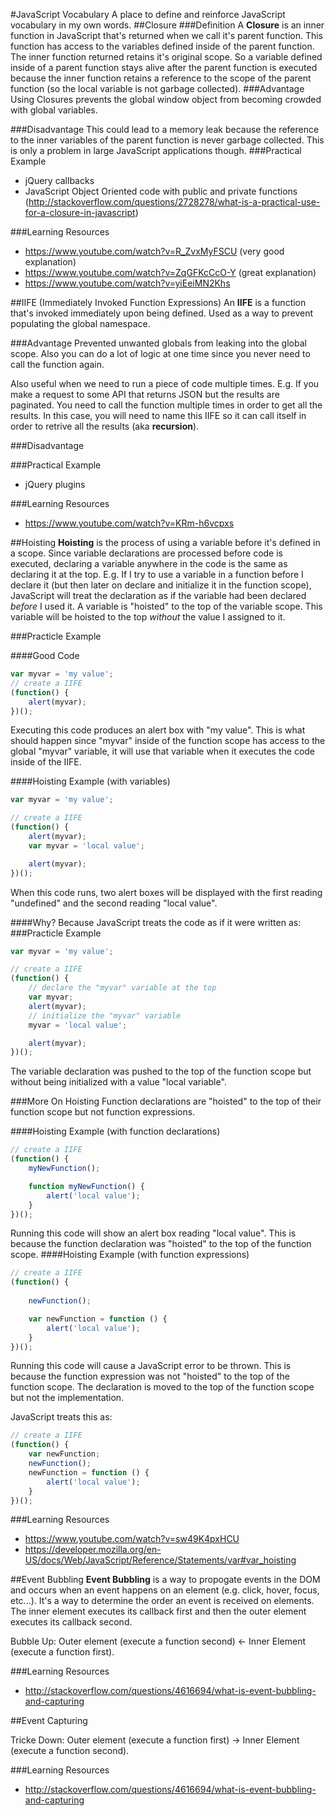 #JavaScript Vocabulary
A place to define and reinforce JavaScript vocabulary in my own words.
##Closure
###Definition
A **Closure** is an inner function in JavaScript that's returned when we call it's parent function. This function has access to the variables defined inside of the parent function. The inner function returned retains it's original scope. So a variable defined inside of a parent function stays alive after the parent function is executed because the inner function retains a reference to the scope of the parent function (so the local variable is not garbage collected).
###Advantage
Using Closures prevents the global window object from becoming crowded with global variables.

###Disadvantage
This could lead to a memory leak because the reference to the inner variables of the parent function is never garbage collected. This is only a problem in large JavaScript applications though.
###Practical Example
* jQuery callbacks
* JavaScript Object Oriented code with public and private functions (http://stackoverflow.com/questions/2728278/what-is-a-practical-use-for-a-closure-in-javascript)

###Learning Resources
* https://www.youtube.com/watch?v=R_ZvxMyFSCU (very good explanation)
* https://www.youtube.com/watch?v=ZqGFKcCcO-Y (great explanation)
* https://www.youtube.com/watch?v=yiEeiMN2Khs

##IIFE (Immediately Invoked Function Expressions)
An **IIFE** is a function that's invoked immediately upon being defined. Used as a way to prevent populating the global namespace.

###Advantage
Prevented unwanted globals from leaking into the global scope. Also you can do a lot of logic at one time since you never need to call the function again.

Also useful when we need to run a piece of code multiple times. E.g. If you make a request to some API that returns JSON but the results are paginated. You need to call the function multiple times in order to get all the results. In this case, you will need to name this IIFE so it can call itself in order to retrive all the results (aka **recursion**).

###Disadvantage

###Practical Example
* jQuery plugins

###Learning Resources
* https://www.youtube.com/watch?v=KRm-h6vcpxs

##Hoisting
**Hoisting** is the process of using a variable before it's defined in a scope. Since variable declarations are processed before code is executed, declaring a variable anywhere in the code is the same as declaring it at the top. E.g. If I try to use a variable in a function before I declare it (but then later on declare and initialize it in the function scope), JavaScript will treat the declaration as if the variable had been declared *before* I used it. A variable is "hoisted" to the top of the variable scope. This variable will be hoisted to the top *without* the value I assigned to it.

###Practicle Example

####Good Code
```js
var myvar = 'my value';
// create a IIFE
(function() {
	alert(myvar);
})();
```
Executing this code produces an alert box with "my value". This is what should happen since "myvar" inside of the function scope has access to the global "myvar" variable, it will use that variable when it executes the code inside of the IIFE.

####Hoisting Example (with variables)
```js
var myvar = 'my value';

// create a IIFE
(function() {
	alert(myvar);
	var myvar = 'local value';

	alert(myvar);
})();
```
When this code runs, two alert boxes will be displayed with the first reading "undefined" and the second reading "local value".

####Why?
Because JavaScript treats the code as if it were written as:
###Practicle Example
```js
var myvar = 'my value';

// create a IIFE
(function() {
	// declare the "myvar" variable at the top
	var myvar;
	alert(myvar);
	// initialize the "myvar" variable
	myvar = 'local value';

	alert(myvar);
})();
```
The variable declaration was pushed to the top of the function scope but without being initialized with a value "local variable".

###More On Hoisting
Function declarations are "hoisted" to the top of their function scope but not function expressions.

####Hoisting Example (with function declarations)
```js
// create a IIFE
(function() {
	myNewFunction();

	function myNewFunction() {
		alert('local value');
	}
})();
```
Running this code will show an alert box reading "local value". This is because the function declaration was "hoisted" to the top of the function scope.
####Hoisting Example (with function expressions)
```js
// create a IIFE
(function() {
	
	newFunction();

	var newFunction = function () {
		alert('local value');
	}
})();
```
Running this code will cause a JavaScript error to be thrown. This is because the function expression was not "hoisted" to the top of the function scope. The declaration is moved to the top of the function scope but not the implementation.

JavaScript treats this as:
```js
// create a IIFE
(function() {
	var newFunction;
	newFunction();
	newFunction = function () {
		alert('local value');
	}
})();
```

###Learning Resources
* https://www.youtube.com/watch?v=sw49K4pxHCU
* https://developer.mozilla.org/en-US/docs/Web/JavaScript/Reference/Statements/var#var_hoisting

##Event Bubbling
**Event Bubbling** is a way to propogate events in the DOM and occurs when an event happens on an element (e.g. click, hover, focus, etc...). It's a way to determine the order an event is received on elements. The inner element executes its callback first and then the outer element executes its callback second.

Bubble Up:
Outer element (execute a function second) <- Inner Element (execute a function first).

###Learning Resources
* http://stackoverflow.com/questions/4616694/what-is-event-bubbling-and-capturing

##Event Capturing

Tricke Down:
Outer element (execute a function first) -> Inner Element (execute a function second).

###Learning Resources
* http://stackoverflow.com/questions/4616694/what-is-event-bubbling-and-capturing